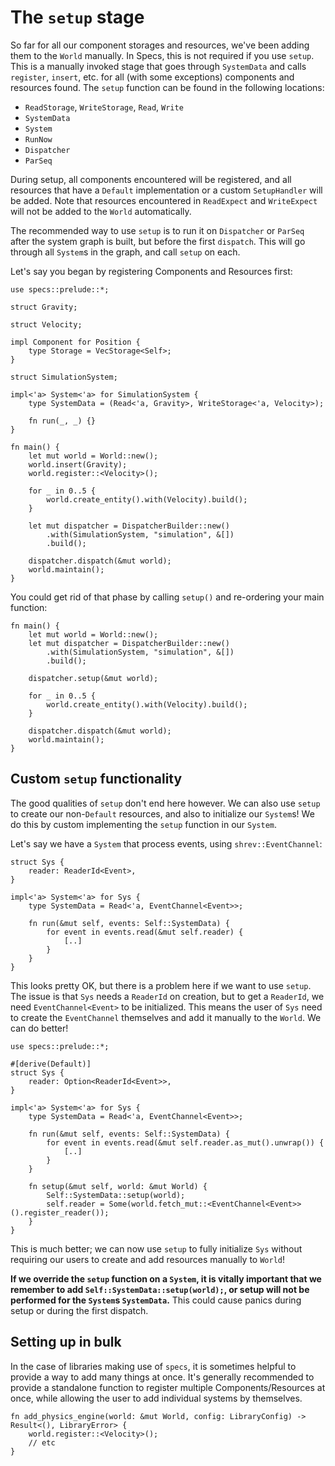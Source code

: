 # The `setup` stage

So far for all our component storages and resources, we've been adding
them to the `World` manually. In Specs, this is not required if you use
`setup`. This is a manually invoked stage that goes through `SystemData`
and calls `register`, `insert`, etc. for all (with some exceptions)
components and resources found. The `setup` function can be found in
the following locations:

* `ReadStorage`, `WriteStorage`, `Read`, `Write`
* `SystemData`
* `System`
* `RunNow`
* `Dispatcher`
* `ParSeq`

During setup, all components encountered will be registered, and all
resources that have a `Default` implementation or a custom `SetupHandler`
will be added. Note that resources encountered in `ReadExpect` and `WriteExpect`
will not be added to the `World` automatically.

The recommended way to use `setup` is to run it on `Dispatcher` or `ParSeq`
after the system graph is built, but before the first `dispatch`. This will go
through all `System`s in the graph, and call `setup` on each.

Let's say you began by registering Components and Resources first:

```rust,ignore
use specs::prelude::*;

struct Gravity;

struct Velocity;

impl Component for Position {
    type Storage = VecStorage<Self>;
}

struct SimulationSystem;

impl<'a> System<'a> for SimulationSystem {
    type SystemData = (Read<'a, Gravity>, WriteStorage<'a, Velocity>);

    fn run(_, _) {}
}

fn main() {
    let mut world = World::new();
    world.insert(Gravity);
    world.register::<Velocity>();

    for _ in 0..5 {
        world.create_entity().with(Velocity).build();
    }

    let mut dispatcher = DispatcherBuilder::new()
        .with(SimulationSystem, "simulation", &[])
        .build();

    dispatcher.dispatch(&mut world);
    world.maintain();
}

```

You could get rid of that phase by calling `setup()` and re-ordering your main function:

```rust,ignore
fn main() {
    let mut world = World::new();
    let mut dispatcher = DispatcherBuilder::new()
        .with(SimulationSystem, "simulation", &[])
        .build();

    dispatcher.setup(&mut world);

    for _ in 0..5 {
        world.create_entity().with(Velocity).build();
    }

    dispatcher.dispatch(&mut world);
    world.maintain();
}

```


## Custom `setup` functionality

The good qualities of `setup` don't end here however. We can also use `setup`
to create our non-`Default` resources, and also to initialize our `System`s!
We do this by custom implementing the `setup` function in our `System`.

Let's say we have a `System` that process events, using `shrev::EventChannel`:

```rust,ignore
struct Sys {
    reader: ReaderId<Event>,
}

impl<'a> System<'a> for Sys {
    type SystemData = Read<'a, EventChannel<Event>>;

    fn run(&mut self, events: Self::SystemData) {
        for event in events.read(&mut self.reader) {
            [..]
        }
    }
}
```

This looks pretty OK, but there is a problem here if we want to use `setup`.
The issue is that `Sys` needs a `ReaderId` on creation, but to get a `ReaderId`,
we need `EventChannel<Event>` to be initialized. This means the user of `Sys` need
to create the `EventChannel` themselves and add it manually to the `World`.
We can do better!

```rust,ignore
use specs::prelude::*;

#[derive(Default)]
struct Sys {
    reader: Option<ReaderId<Event>>,
}

impl<'a> System<'a> for Sys {
    type SystemData = Read<'a, EventChannel<Event>>;

    fn run(&mut self, events: Self::SystemData) {
        for event in events.read(&mut self.reader.as_mut().unwrap()) {
            [..]
        }
    }

    fn setup(&mut self, world: &mut World) {
        Self::SystemData::setup(world);
        self.reader = Some(world.fetch_mut::<EventChannel<Event>>().register_reader());
    }
}
```

This is much better; we can now use `setup` to fully initialize `Sys` without
requiring our users to create and add resources manually to `World`!

**If we override the `setup` function on a `System`, it is vitally important that we remember to add `Self::SystemData::setup(world);`, or setup will not be performed for the `System`s `SystemData`.**
This could cause panics during setup or during the first dispatch.

## Setting up in bulk

In the case of libraries making use of `specs`, it is sometimes helpful to provide
a way to add many things at once.
It's generally recommended to provide a standalone function to register multiple
Components/Resources at once, while allowing the user to add individual systems
by themselves.

```rust,ignore
fn add_physics_engine(world: &mut World, config: LibraryConfig) -> Result<(), LibraryError> {
    world.register::<Velocity>();
    // etc
}
```
